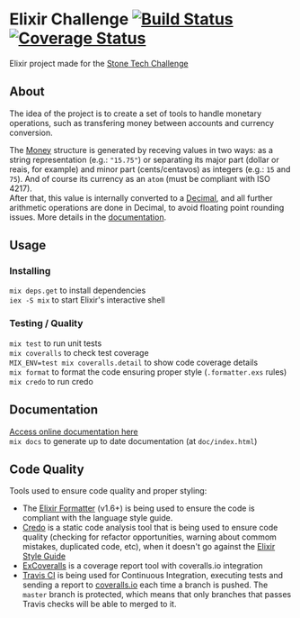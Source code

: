 # Elixir Challenge [![Build Status](https://travis-ci.org/miguelperes/elixir-challenge.svg?branch=master)](https://travis-ci.org/miguelperes/elixir-challenge) [![Coverage Status](https://coveralls.io/repos/github/miguelperes/elixir-challenge/badge.svg?branch=master)](https://coveralls.io/github/miguelperes/elixir-challenge?branch=master)
Elixir project made for the [Stone Tech Challenge](https://github.com/stone-payments/tech-challenge)

## About

The idea of the project is to create a set of tools to handle monetary operations, such as transfering money between accounts and currency conversion.

The [Money](http://elixir-stone-challenge-doc.surge.sh/FinancialSystem.Money.html) structure is generated by receving values in two ways: as a string representation (e.g.: `"15.75"`) or separating its major part (dollar or reais, for example) and minor part (cents/centavos) as integers (e.g.: `15` and `75`). And of course its currency as an `atom` (must be compliant with ISO 4217).  
After that, this value is internally converted to a [Decimal](https://hexdocs.pm/decimal/readme.html), and all further arithmetic operations are done in Decimal, to avoid floating point rounding issues. More details in the [documentation](http://elixir-stone-challenge-doc.surge.sh/).

## Usage

### Installing
`mix deps.get` to install dependencies  
`iex -S mix` to start Elixir's interactive shell

### Testing / Quality
`mix test` to run unit tests  
`mix coveralls` to check test coverage  
`MIX_ENV=test mix coveralls.detail` to show code coverage details  
`mix format` to format the code ensuring proper style (`.formatter.exs` rules)  
`mix credo` to run credo

## Documentation
[Access online documentation here](http://elixir-stone-challenge-doc.surge.sh/)  
`mix docs` to generate up to date documentation (at `doc/index.html`)

## Code Quality
Tools used to ensure code quality and proper styling:

- The [Elixir Formatter](https://elixir-lang.org/blog/2018/01/17/elixir-v1-6-0-released/) (v1.6+) is being used to ensure the code is compliant with the language style guide.
- [Credo](https://github.com/rrrene/credo) is a static code analysis tool that is being used to ensure code quality (checking for refactor opportunities, warning about commom mistakes, duplicated code, etc), when it doesn't go against the [Elixir Style Guide](https://github.com/christopheradams/elixir_style_guide)
- [ExCoveralls](https://github.com/parroty/excoveralls) is a coverage report tool with coveralls.io integration
- [Travis CI](https://travis-ci.org/miguelperes/elixir-challenge/) is being used for Continuous Integration, executing tests and sending a report to [coveralls.io](https://coveralls.io/github/miguelperes/elixir-challenge) each time a branch is pushed. The `master` branch is protected, which means that only branches that passes Travis checks will be able to merged to it.

